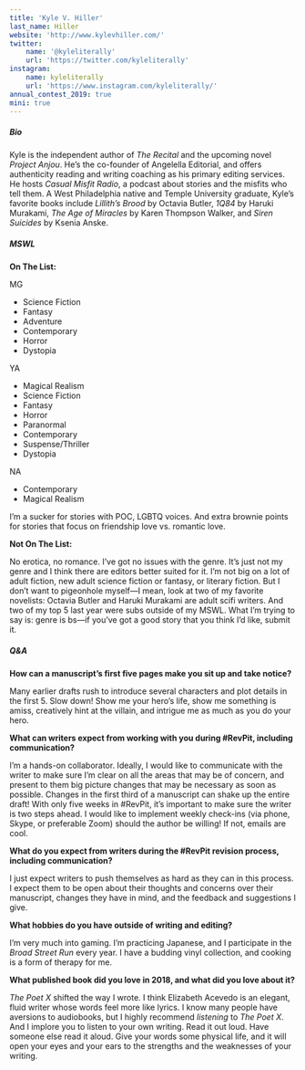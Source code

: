 ```yaml
---
title: 'Kyle V. Hiller'
last_name: Hiller
website: 'http://www.kylevhiller.com/'
twitter:
    name: '@kyleliterally'
    url: 'https://twitter.com/kyleliterally'
instagram:
    name: kyleliterally
    url: 'https://www.instagram.com/kyleliterally/'
annual_contest_2019: true
mini: true
---
```


##### Bio

Kyle is the independent author of _The Recital_ and the upcoming novel _Project Anjou_. He’s the co-founder of Angelella Editorial, and offers authenticity reading and writing coaching as his primary editing services. He hosts _Casual Misfit Radio_, a podcast about stories and the misfits who tell them.  A West Philadelphia native and Temple University graduate, Kyle’s favorite books include _Lillith’s Brood_ by Octavia Butler, _1Q84_ by Haruki Murakami, _The Age of Miracles_ by Karen Thompson Walker, and _Siren Suicides_ by Ksenia Anske.

##### MSWL

**On The List:**

MG
 * Science Fiction
 * Fantasy
 * Adventure
 * Contemporary
 * Horror
 * Dystopia

YA
 * Magical Realism
 * Science Fiction
 * Fantasy
 * Horror
 * Paranormal
 * Contemporary
 * Suspense/Thriller
 * Dystopia

NA
 * Contemporary
 * Magical Realism

I’m a sucker for stories with POC, LGBTQ voices. And extra brownie points for stories that focus on friendship love vs. romantic love. 

**Not On The List:**

No erotica, no romance. I’ve got no issues with the genre. It’s just not my genre and I think there are editors better suited for it. I’m not big on a lot of adult fiction, new adult science fiction or fantasy, or literary fiction. But I don’t want to pigeonhole myself&mdash;I mean, look at two of my favorite novelists: Octavia Butler and Haruki Murakami are adult scifi writers. And two of my top 5 last year were subs outside of my MSWL. What I’m trying to say is: genre is bs&mdash;if you’ve got a good story that you think I’d like, submit it.


##### Q&A

**How can a manuscript’s first five pages make you sit up and take notice?**

Many earlier drafts rush to introduce several characters and plot details in the first 5. Slow down! Show me your hero’s life, show me something is amiss, creatively hint at the villain, and intrigue me as much as you do your hero.

**What can writers expect from working with you during #RevPit, including communication?**

I’m a hands-on collaborator. Ideally, I would like to communicate with the writer to make sure I’m clear on all the areas that may be of concern, and present to them big picture changes that may be necessary as soon as possible. Changes in the first third of a manuscript can shake up the entire draft! With only five weeks in #RevPit, it’s important to make sure the writer is two steps ahead. I would like to implement weekly check-ins (via phone, Skype, or preferable Zoom) should the author be willing! If not, emails are cool.

**What do you expect from writers during the #RevPit revision process, including communication?**

I just expect writers to push themselves as hard as they can in this process. I expect them to be open about their thoughts and concerns over their manuscript, changes they have in mind, and the feedback and suggestions I give. 
 
**What hobbies do you have outside of writing and editing?**

I’m very much into gaming. I’m practicing Japanese, and I participate in the _Broad Street Run_ every year. I have a budding vinyl collection, and cooking is a form of therapy for me. 
 
**What published book did you love in 2018, and what did you love about it?**

_The Poet X_ shifted the way I wrote. I think Elizabeth Acevedo is an elegant, fluid writer whose words feel more like lyrics. I know many people have aversions to audiobooks, but I highly recommend _listening_ to _The Poet X_. And I implore you to listen to your own writing. Read it out loud. Have someone else read it aloud. Give your words some physical life, and it will open your eyes and your ears to the strengths and the weaknesses of your writing.